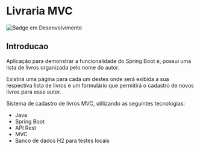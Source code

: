 # Livraria MVC

![Badge em Desenvolvimento](https://img.shields.io/static/v1?label=STATUS&message=FINALIZADO&color=GREEN&style=for-the-badge)

## Introducao

Aplicação para demonstrar a funcionalidade do Spring Boot e, possui uma lista de livros organizada pelo nome do autor.

Existirá uma página para cada um destes onde será exibida a sua respectiva lista de livros e um formulário que permitirá
o cadastro de novos livros para esse autor.

Sistema de cadastro de livros MVC, utilizando as seguintes tecnologias:

* Java
* Spring Boot
* API Rest
* MVC
* Banco de dados H2 para testes locais